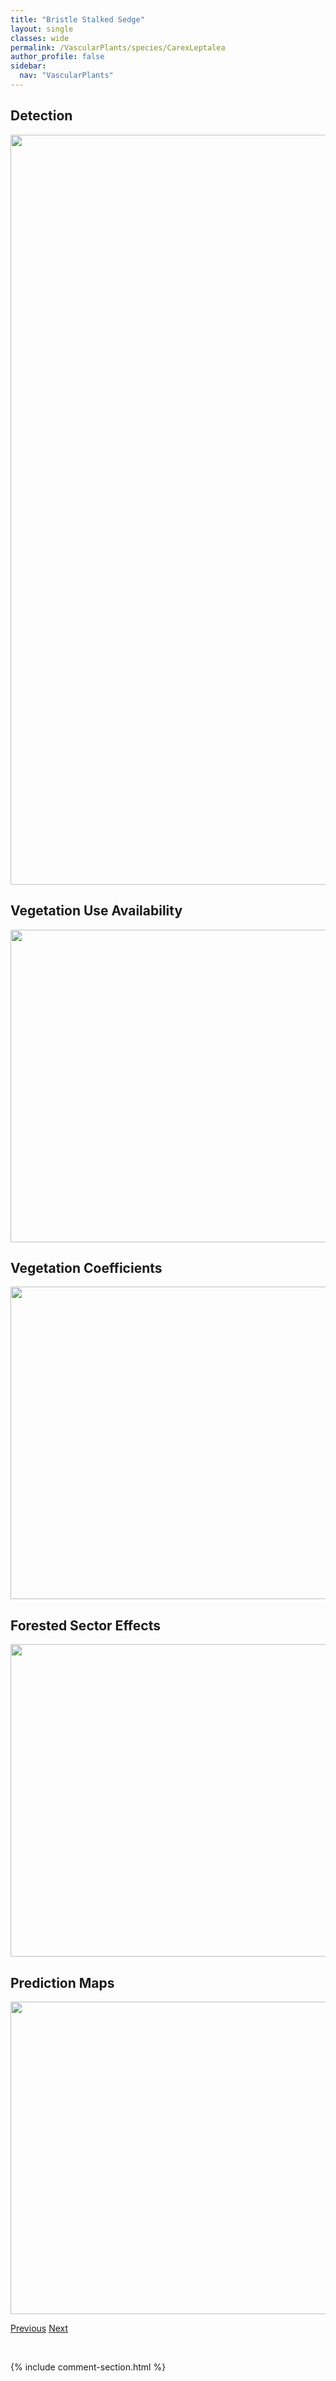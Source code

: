 ```yaml
---
title: "Bristle Stalked Sedge"
layout: single
classes: wide
permalink: /VascularPlants/species/CarexLeptalea
author_profile: false
sidebar:
  nav: "VascularPlants"
---
```


<h2>Detection</h2>

<a href="https://drive.google.com/uc?export=view&id=1YyEBcnkrEWLgVMAbP-KiSYOulqFw_-yC">
<img src="https://drive.google.com/uc?export=view&id=1YyEBcnkrEWLgVMAbP-KiSYOulqFw_-yC" height = "1200" width = "800">
</a>


<h2>Vegetation Use Availability</h2>

<a href="https://drive.google.com/uc?export=view&id=1q8Qog0qL1Cr9JiyddP21YT0gFPruZQR2">
<img src="https://drive.google.com/uc?export=view&id=1q8Qog0qL1Cr9JiyddP21YT0gFPruZQR2" height = "500" width = "1000">
</a>


<h2>Vegetation Coefficients</h2>

<a href="https://drive.google.com/uc?export=view&id=1n9T8wi-xns9CDJHGepS2AcUtWj0Ytdh_">
<img src="https://drive.google.com/uc?export=view&id=1n9T8wi-xns9CDJHGepS2AcUtWj0Ytdh_" height = "500" width = "1000">
</a>


<h2>Forested Sector Effects</h2>

<a href="https://drive.google.com/uc?export=view&id=1oc5tl-IaRqxoc6QhINJ5JUheV29Hf3MF">
<img src="https://drive.google.com/uc?export=view&id=1oc5tl-IaRqxoc6QhINJ5JUheV29Hf3MF" height = "500" width = "1000">
</a>


<h2>Prediction Maps</h2>

<a href="https://drive.google.com/uc?export=view&id=18m5PnljG6nTl023jJGwdJdVB7_lI7KfY">
<img src="https://drive.google.com/uc?export=view&id=18m5PnljG6nTl023jJGwdJdVB7_lI7KfY" height = "500" width = "1000">
</a>


<a href="/DevelopmentWebsite/VascularPlants/species/CarexLasiocarpa" class="pagination--pager" title="Hairy Fruited Sedge">Previous</a> <a href="/DevelopmentWebsite/VascularPlants/species/CarexLimosa" class="pagination--pager" title="Mud Sedge">Next</a>

<p>&nbsp;</p>

{% include comment-section.html %}
